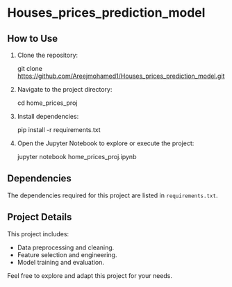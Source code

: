 # Houses_prices_prediction_model
## How to Use
1. Clone the repository:
   
   git clone https://github.com/Areejmohamed1/Houses_prices_prediction_model.git
  
2. Navigate to the project directory:
   
   cd home_prices_proj
  
3. Install dependencies:
   
   pip install -r requirements.txt
  
4. Open the Jupyter Notebook to explore or execute the project:
  
   jupyter notebook home_prices_proj.ipynb 

## Dependencies
The dependencies required for this project are listed in `requirements.txt`.

## Project Details
This project includes:
- Data preprocessing and cleaning.
- Feature selection and engineering.
- Model training and evaluation.

Feel free to explore and adapt this project for your needs.
